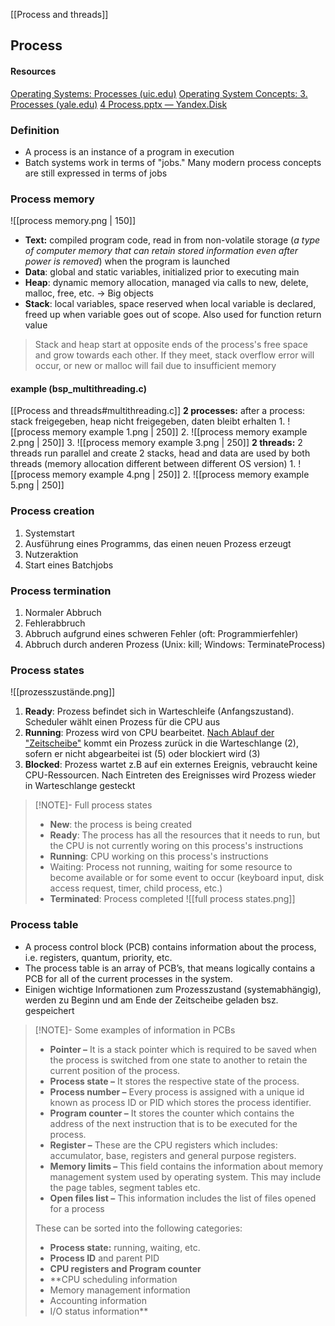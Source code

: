 [[Process and threads]]
## Process
#### Resources
[Operating Systems: Processes (uic.edu)](https://www.cs.uic.edu/~jbell/CourseNotes/OperatingSystems/3_Processes.html)
[Operating System Concepts: 3. Processes (yale.edu)](https://view.officeapps.live.com/op/view.aspx?src=https%3A%2F%2Fcodex.cs.yale.edu%2Favi%2Fos-book%2FOS10%2Fslide-dir%2FPPTX-dir%2Fch3.pptx&wdOrigin=BROWSELINK)
[4 Process.pptx — Yandex.Disk](https://disk.yandex.ru/i/Q-JjdGg3rYrct)
### Definition
- A process is an instance of a program in execution
- Batch systems work in terms of "jobs." Many modern process concepts are still expressed in terms of jobs
### Process memory

![[process memory.png | 150]]

- **Text:** compiled program code, read in from non-volatile storage (_a type of computer memory that can retain stored information even after power is removed_) when the program is launched
- **Data**: global and static variables, initialized prior to executing main
- **Heap**: dynamic memory allocation, managed via calls to new, delete, malloc, free, etc. -> Big objects
- **Stack**: local variables, space reserved when local variable is declared, freed up when variable goes out of scope. Also used for function return value

> Stack and heap start at opposite ends of the process's free space and grow towards each other. If they meet, stack overflow error will occur, or new or malloc will fail due to insufficient memory

#### example (bsp_multithreading.c) 
[[Process and threads#multithreading.c]]
**2 processes:** after a process: stack freigegeben, heap nicht freigegeben, daten bleibt erhalten
	1. ![[process memory example 1.png | 250]]
	2. ![[process memory example 2.png | 250]]
	3. ![[process memory example 3.png | 250]]
**2 threads:** 2 threads run parallel and create 2 stacks, head and data are used by both threads (memory allocation different between different OS version)
	1. ![[process memory example 4.png | 250]]
	2. ![[process memory example 5.png | 250]]

### Process creation
1. Systemstart
2. Ausführung eines Programms, das einen neuen Prozess erzeugt
3. Nutzeraktion
4. Start eines Batchjobs
### Process termination
1. Normaler Abbruch
2. Fehlerabbruch
3. Abbruch aufgrund eines schweren Fehler (oft: Programmierfehler)
4. Abbruch durch anderen Prozess (Unix: kill; Windows: TerminateProcess)

### Process states
![[prozesszustände.png]]

1. **Ready**: Prozess befindet sich in Warteschleife (Anfangszustand). Scheduler wählt einen Prozess für die CPU aus
2. **Running**: Prozess wird von CPU bearbeitet. <u>Nach Ablauf der "Zeitscheibe"</u> kommt ein Prozess zurück in die Warteschlange (2), sofern er nicht abgearbeitei ist (5) oder blockiert wird (3)
3. **Blocked**: Prozess wartet z.B auf ein externes Ereignis, vebraucht keine CPU-Ressourcen. Nach Eintreten des Ereignisses wird Prozess wieder in Warteschlange gesteckt

> [!NOTE]- Full process states
> - **New**: the process is being created
> - **Ready**: The process has all the resources that it needs to run, but the CPU is not currently woring on this process's instructions
> - **Running**: CPU working on this process's instructions
> - Waiting: Process not running, waiting for some resource to become available or for some event to occur (keyboard input, disk access request, timer, child process, etc.)
> - **Terminated**: Process completed
> ![[full process states.png]]

### Process table
- A process control block (PCB) contains information about the process, i.e. registers, quantum, priority, etc. 
- The process table is an array of PCB’s, that means logically contains a PCB for all of the current processes in the system.
- Einigen wichtige Informationen zum Prozesszustand (systemabhängig), werden zu Beginn und am Ende der Zeitscheibe geladen bsz. gespeichert

> [!NOTE]- Some examples of information in PCBs
> - **Pointer –** It is a stack pointer which is required to be saved when the process is switched from one state to another to retain the current position of the process.
> - **Process state –** It stores the respective state of the process.
> - **Process number –** Every process is assigned with a unique id known as process ID or PID which stores the process identifier.
> - **Program counter –** It stores the counter which contains the address of the next instruction that is to be executed for the process.
> - **Register –** These are the CPU registers which includes: accumulator, base, registers and general purpose registers.
> - **Memory limits –** This field contains the information about memory management system used by operating system. This may include the page tables, segment tables etc.
> - **Open files list –** This information includes the list of files opened for a process
> 
> These can be sorted into the following categories:
> - **Process state:** running, waiting, etc.
> - **Process ID** and parent PID
> - **CPU registers and Program counter**
> - **CPU scheduling information
> - Memory management information
> - Accounting information
> - I/O status information**


